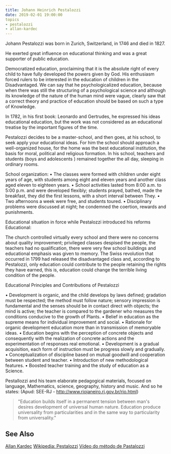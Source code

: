 ```yaml
---
title: Johann Heinrich Pestalozzi
date: 2019-02-01 19:00:00
topics
- pestalozzi
- allan-kardec
---
```


Johann Pestalozzi was born in Zurich, Switzerland, in 1746 and died in 1827.

He exerted great influence on educational thinking and was a great supporter of
public education.

Democratized education, proclaiming that it is the absolute right of every child
to have fully developed the powers given by God. His enthusiasm forced rulers to
be interested in the education of children in the Disadvantaged. We can say that
he psychologicalized education, because when there was still the structuring of
a psychological science and although its knowledge of the nature of the human
mind were vague, clearly saw that a correct theory and practice of education
should be based on such a type of Knowledge.

In 1782, in his first book: Leonardo and Gertrudes, he expressed his ideas
educational education, but the work was not considered as an educational
treatise by the important figures of the time.

Pestalozzi decides to be a master-school, and then goes, at his school, to seek
apply your educational ideas. For him the school should approach a
well-organized house, for the home was the best educational institution, the
basis for moral, political and religious formation.  In his school, teachers and
students (boys and adolescents ) remained together the all day, sleeping in
ordinary rooms.

School organization: • The classes were formed with children under eight years
of age, with students among eight and eleven years and another class aged eleven
to eighteen years.  • School activities lasted from 8:00 a.m. to 5:00 p.m. and
were developed flexibly; students prayed, bathed, made the breakfast, they did
the first lessons, with a short interval between They.  • Two afternoons a week
were free, and students toured.  • Disciplinary problems were discussed at
night; he condemned the coertion, rewards and punishments.

Educational situation in force while Pestalozzi introduced his reforms
Educational:

The church controlled virtually every school and there were no concerns about
quality improvement; privileged classes despised the people, the teachers had no
qualification, there were very few school buildings and educational emphasis was
given to memory. The Swiss revolution that occurred in 1799 had released the
disadvantaged class and, according to Pestalozzi, only education could
contribute to the people retaining the rights they have earned, this is,
education could change the terrible living condition of the people.

Educational Principles and Contributions of Pestalozzi

  • Development is organic, and the child develops by laws defined; gradation
  must be respected; the method must follow nature; sensory impression is
  fundamental and the senses should be in contact direct with objects; the mind
  is active; the teacher is compared to the gardener who measures the conditions
  conducive to the growth of Plants.  • Belief in education as the supreme means
  for individual improvement and social.  • Rationale for organic development
  education more than in transmission of memoryable ideas.  • Education begins
  with the perception of concrete objects and consequently with the realization
  of concrete actions and the experimentation of responses real emotional.  •
  Development is a gradual acquisition, each form of instruction must be
  progress slowly and gradually.  • Conceptualization of discipline based on
  mutual goodwill and cooperation between student and teacher.  • Introduction
  of new methodological features.  • Boosted teacher training and the study of
  education as a Science.


Pestallozzi and his team elaborate pedagogical materials, focused on language,
Mathematics, science, geography, history and music. And so he states: (Apud:
SEE-RJ - http://www.riojaneiro.rj.gov.br/rio.html)

> "Education builds itself in a permanent tension between man's desires
development of universal human nature. Education produce universality from
particularities and in the same way to particularity from universality."

## See Also
[Allan Kardec](../allan-kardec)
[Wikipedia: Pestalozzi](Wikipedia)
[Vídeo do método de Pastalozzi](//www.youtube.com/v/GhUqcT6ZSSo&hl=pt-br&fs=1)
